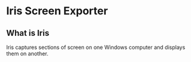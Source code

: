 # Iris Screen Exporter
## What is Iris
Iris captures sections of screen on one Windows computer and displays them on another.
